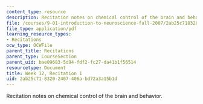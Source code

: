 ```yaml
---
content_type: resource
description: Recitation notes on chemical control of the brain and behavior.
file: /courses/9-01-introduction-to-neuroscience-fall-2007/2ab25c7183202407406abd72a3a15b1d_wk12_sechand1119.pdf
file_type: application/pdf
learning_resource_types:
- Recitations
ocw_type: OCWFile
parent_title: Recitations
parent_type: CourseSection
parent_uid: bae09683-5d94-fdf2-fc27-da41b1f56514
resourcetype: Document
title: Week 12, Recitation 1
uid: 2ab25c71-8320-2407-406a-bd72a3a15b1d
---
```

Recitation notes on chemical control of the brain and behavior.

